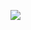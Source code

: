 ![](https://timgsa.baidu.com/timg?image&quality=80&size=b9999_10000&sec=1492593338481&di=8dcdb2cd4491bfb7e44a50272e565d40&imgtype=0&src=http%3A%2F%2Fphoto.enterdesk.com%2F2011-8-12%2Fenterdesk.com-71186E26848CF2C62D5472ACF42908D7.jpg)


